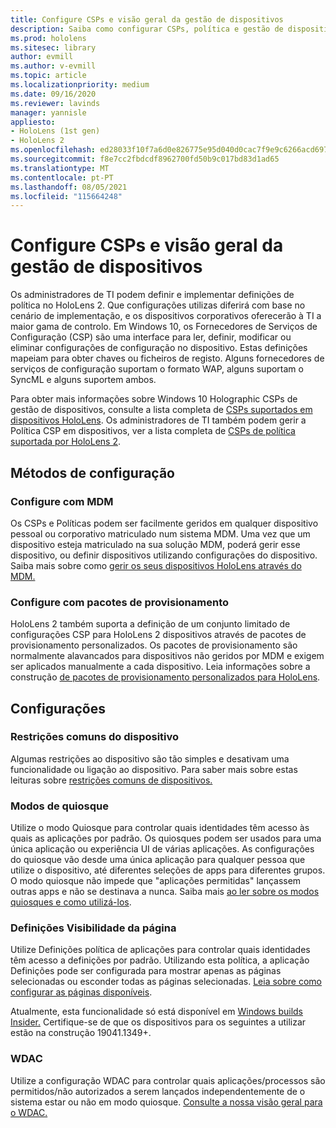 ```yaml
---
title: Configure CSPs e visão geral da gestão de dispositivos
description: Saiba como configurar CSPs, política e gestão de dispositivos usando a Gestão de Dispositivos Móveis e pacotes de provisionamento.
ms.prod: hololens
ms.sitesec: library
author: evmill
ms.author: v-evmill
ms.topic: article
ms.localizationpriority: medium
ms.date: 09/16/2020
ms.reviewer: lavinds
manager: yannisle
appliesto:
- HoloLens (1st gen)
- HoloLens 2
ms.openlocfilehash: ed28033f10f7a6d0e826775e95d040d0cac7f9e9c6266acd6975d3532f6d8067
ms.sourcegitcommit: f8e7cc2fbdcdf8962700fd50b9c017bd83d1ad65
ms.translationtype: MT
ms.contentlocale: pt-PT
ms.lasthandoff: 08/05/2021
ms.locfileid: "115664248"
---
```

# <a name="configure-csps-and-device-management-overview"></a>Configure CSPs e visão geral da gestão de dispositivos

Os administradores de TI podem definir e implementar definições de política no HoloLens 2. Que configurações utilizas diferirá com base no cenário de implementação, e os dispositivos corporativos oferecerão à TI a maior gama de controlo. Em Windows 10, os Fornecedores de Serviços de Configuração (CSP) são uma interface para ler, definir, modificar ou eliminar configurações de configuração no dispositivo. Estas definições mapeiam para obter chaves ou ficheiros de registo. Alguns fornecedores de serviços de configuração suportam o formato WAP, alguns suportam o SyncML e alguns suportem ambos.

Para obter mais informações sobre Windows 10 Holographic CSPs de gestão de dispositivos, consulte a lista completa de [CSPs suportados em dispositivos HoloLens](/windows/client-management/mdm/configuration-service-provider-reference#hololens).
Os administradores de TI também podem gerir a Política CSP em dispositivos, ver a lista completa de [CSPs de política suportada por HoloLens 2](/windows/client-management/mdm/policy-csps-supported-by-hololens2).

## <a name="configuration-methods"></a>Métodos de configuração

### <a name="configure-with-mdm"></a>Configure com MDM

Os CSPs e Políticas podem ser facilmente geridos em qualquer dispositivo pessoal ou corporativo matriculado num sistema MDM. Uma vez que um dispositivo esteja matriculado na sua solução MDM, poderá gerir esse dispositivo, ou definir dispositivos utilizando configurações do dispositivo. Saiba mais sobre como [gerir os seus dispositivos HoloLens através do MDM.](hololens-mdm-configure.md)

### <a name="configure-with-provisioning-packages"></a>Configure com pacotes de provisionamento

HoloLens 2 também suporta a definição de um conjunto limitado de configurações CSP para HoloLens 2 dispositivos através de pacotes de provisionamento personalizados. Os pacotes de provisionamento são normalmente alavancados para dispositivos não geridos por MDM e exigem ser aplicados manualmente a cada dispositivo. Leia informações sobre a construção [de pacotes de provisionamento personalizados para HoloLens](hololens-provisioning.md).

## <a name="configurations"></a>Configurações

### <a name="common-device-restrictions"></a>Restrições comuns do dispositivo

Algumas restrições ao dispositivo são tão simples e desativam uma funcionalidade ou ligação ao dispositivo. Para saber mais sobre estas leituras sobre [restrições comuns de dispositivos.](hololens-common-device-restrictions.md)

### <a name="kiosk-modes"></a>Modos de quiosque

Utilize o modo Quiosque para controlar quais identidades têm acesso às quais as aplicações por padrão. Os quiosques podem ser usados para uma única aplicação ou experiência UI de várias aplicações. As configurações do quiosque vão desde uma única aplicação para qualquer pessoa que utilize o dispositivo, até diferentes seleções de apps para diferentes grupos. O modo quiosque não impede que "aplicações permitidas" lançassem outras apps e não se destinava a nunca. Saiba mais [ao ler sobre os modos quiosques e como utilizá-los](hololens-kiosk.md).

### <a name="settings-page-visibility"></a>Definições Visibilidade da página

Utilize Definições política de aplicações para controlar quais identidades têm acesso a definições por padrão. Utilizando esta política, a aplicação Definições pode ser configurada para mostrar apenas as páginas selecionadas ou esconder todas as páginas selecionadas. [Leia sobre como configurar as páginas disponíveis](settings-uri-list.md).

Atualmente, esta funcionalidade só está disponível em [Windows builds Insider.](hololens-insider.md) Certifique-se de que os dispositivos para os seguintes a utilizar estão na construção 19041.1349+.

### <a name="wdac"></a>WDAC

Utilize a configuração WDAC para controlar quais aplicações/processos são permitidos/não autorizados a serem lançados independentemente de o sistema estar ou não em modo quiosque.
[Consulte a nossa visão geral para o WDAC.](windows-defender-application-control-wdac.md)
